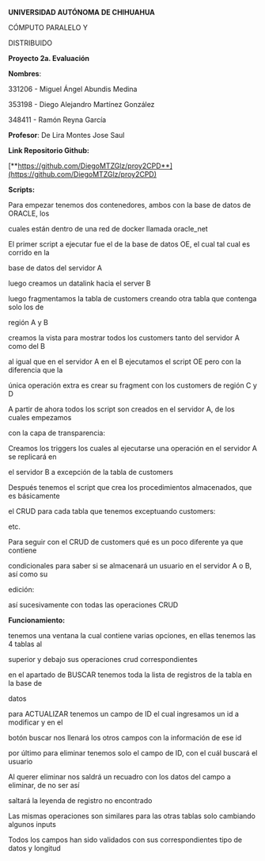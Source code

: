 <a name="br1"></a> 

**UNIVERSIDAD AUTÓNOMA DE CHIHUAHUA**

CÓMPUTO PARALELO Y

DISTRIBUIDO

**Proyecto 2a. Evaluación**

**Nombres**:

331206 - Miguel Ángel Abundis Medina

353198 - Diego Alejandro Martínez González

348411 - Ramón Reyna García

**Profesor**: De Lira Montes Jose Saul



<a name="br2"></a> 

**Link Repositorio Github:**

[**https://github.com/DiegoMTZGlz/proy2CPD**](https://github.com/DiegoMTZGlz/proy2CPD)

**Scripts:**

Para empezar tenemos dos contenedores, ambos con la base de datos de ORACLE, los

cuales están dentro de una red de docker llamada oracle\_net

El primer script a ejecutar fue el de la base de datos OE, el cual tal cual es corrido en la

base de datos del servidor A

luego creamos un datalink hacia el server B

luego fragmentamos la tabla de customers creando otra tabla que contenga solo los de

región A y B

creamos la vista para mostrar todos los customers tanto del servidor A como del B



<a name="br3"></a> 

al igual que en el servidor A en el B ejecutamos el script OE pero con la diferencia que la

única operación extra es crear su fragment con los customers de región C y D

A partir de ahora todos los script son creados en el servidor A, de los cuales empezamos

con la capa de transparencia:

Creamos los triggers los cuales al ejecutarse una operación en el servidor A se replicará en

el servidor B a excepción de la tabla de customers



<a name="br4"></a> 



<a name="br5"></a> 

Después tenemos el script que crea los procedimientos almacenados, que es básicamente

el CRUD para cada tabla que tenemos exceptuando customers:



<a name="br6"></a> 

etc.



<a name="br7"></a> 

Para seguir con el CRUD de customers qué es un poco diferente ya que contiene

condicionales para saber si se almacenará un usuario en el servidor A o B, así como su

edición:

así sucesivamente con todas las operaciones CRUD



<a name="br8"></a> 

**Funcionamiento:**

tenemos una ventana la cual contiene varias opciones, en ellas tenemos las 4 tablas al

superior y debajo sus operaciones crud correspondientes

en el apartado de BUSCAR tenemos toda la lista de registros de la tabla en la base de

datos



<a name="br9"></a> 

para ACTUALIZAR tenemos un campo de ID el cual ingresamos un id a modificar y en el

botón buscar nos llenará los otros campos con la información de ese id

por último para eliminar tenemos solo el campo de ID, con el cuál buscará el usuario



<a name="br10"></a> 

Al querer eliminar nos saldrá un recuadro con los datos del campo a eliminar, de no ser así

saltará la leyenda de registro no encontrado

Las mismas operaciones son similares para las otras tablas solo cambiando algunos inputs

Todos los campos han sido validados con sus correspondientes tipo de datos y longitud

